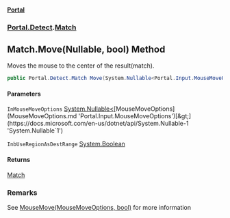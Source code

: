 #### [Portal](index.md 'index')
### [Portal.Detect](Portal.Detect.md 'Portal.Detect').[Match](Match.md 'Portal.Detect.Match')

## Match.Move(Nullable<MouseMoveOptions>, bool) Method

Moves the mouse to the center of the result(match).

```csharp
public Portal.Detect.Match Move(System.Nullable<Portal.Input.MouseMoveOptions> InMouseMoveOptions=null, bool InbUseRegionAsDestRange=false);
```
#### Parameters

<a name='Portal.Detect.Match.Move(System.Nullable_Portal.Input.MouseMoveOptions_,bool).InMouseMoveOptions'></a>

`InMouseMoveOptions` [System.Nullable&lt;](https://docs.microsoft.com/en-us/dotnet/api/System.Nullable-1 'System.Nullable`1')[MouseMoveOptions](MouseMoveOptions.md 'Portal.Input.MouseMoveOptions')[&gt;](https://docs.microsoft.com/en-us/dotnet/api/System.Nullable-1 'System.Nullable`1')

<a name='Portal.Detect.Match.Move(System.Nullable_Portal.Input.MouseMoveOptions_,bool).InbUseRegionAsDestRange'></a>

`InbUseRegionAsDestRange` [System.Boolean](https://docs.microsoft.com/en-us/dotnet/api/System.Boolean 'System.Boolean')

#### Returns
[Match](Match.md 'Portal.Detect.Match')

### Remarks
See [MouseMove(MouseMoveOptions, bool)](InputManager.MouseMove(MouseMoveOptions,bool).md 'Portal.Input.InputManager.MouseMove(Portal.Input.MouseMoveOptions, bool)') for more information